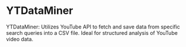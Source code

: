 # YTDataMiner
YTDataMiner: Utilizes YouTube API to fetch and save data from specific search queries into a CSV file. Ideal for structured analysis of YouTube video data.
